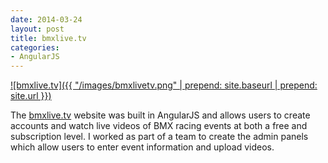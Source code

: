 ```yaml
---
date: 2014-03-24
layout: post
title: bmxlive.tv
categories:
- AngularJS
---
```


[![bmxlive.tv]({{ "/images/bmxlivetv.png" | prepend: site.baseurl | prepend: site.url }})](http://bmxlive.tv)

The [bmxlive.tv](http://bmxlive.tv) website was built in AngularJS and allows users to create accounts and watch live videos of BMX racing events at both a free and subscription level. I worked as part of a team to create the admin panels which allow users to enter event information and upload videos.
